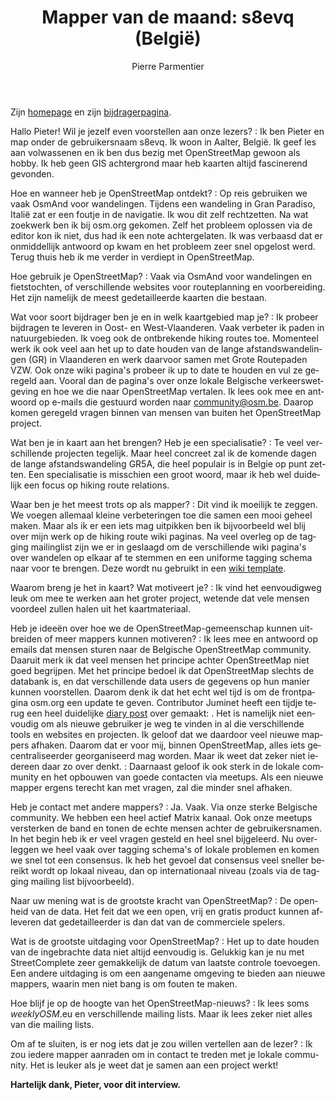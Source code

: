 ﻿---
title: "Mapper van de maand: s8evq (België)"
featured:
layout: post
category: motm
author: Pierre Parmentier
lang: nl
---

Zijn [homepage](https://www.openstreetmap.org/user/s8evq) en zijn [bijdragerpagina](https://hdyc.neis-one.org/?s8evq).

Hallo Pieter! Wil je jezelf even voorstellen aan onze lezers?
: Ik ben Pieter en map onder de gebruikersnaam s8evq. Ik woon in Aalter, België. Ik geef les aan volwassenen en ik ben dus bezig met OpenStreetMap gewoon als hobby. Ik heb geen GIS achtergrond maar heb kaarten altijd fascinerend gevonden.

Hoe en wanneer heb je OpenStreetMap ontdekt?
: Op reis gebruiken we vaak OsmAnd voor wandelingen. Tijdens een wandeling in Gran Paradiso, Italië zat er een foutje in de navigatie. Ik wou dit zelf rechtzetten. Na wat zoekwerk ben ik bij osm.org gekomen. Zelf het probleem oplossen via de editor kon ik niet, dus had ik een note achtergelaten. Ik was verbaasd dat er onmiddellijk antwoord op kwam en het probleem zeer snel opgelost werd. Terug thuis heb ik me verder in verdiept in OpenStreetMap.

Hoe gebruik je OpenStreetMap?
: Vaak via OsmAnd voor wandelingen en fietstochten, of verschillende websites voor routeplanning en voorbereiding. Het zijn namelijk de meest gedetailleerde kaarten die bestaan.

Wat voor soort bijdrager ben je en in welk kaartgebied map je?
: Ik probeer bijdragen te leveren in Oost- en West-Vlaanderen. Vaak verbeter ik paden in natuurgebieden. Ik voeg ook de ontbrekende hiking routes toe. Momenteel werk ik ook veel aan het up to date houden van de lange afstandswandelingen (GR) in Vlaanderen en werk daarvoor samen met Grote Routepaden VZW. Ook onze wiki pagina's probeer ik up to date te houden en vul ze geregeld aan. Vooral dan de pagina's over onze lokale Belgische verkeerswetgeving en hoe we die naar OpenStreetMap vertalen. Ik lees ook mee en antwoord op e-mails die gestuurd worden naar community@osm.be. Daarop komen geregeld vragen binnen van mensen van buiten het OpenStreetMap project.

Wat ben je in kaart aan het brengen? Heb je een specialisatie?
: Te veel verschillende projecten tegelijk. Maar heel concreet zal ik de komende dagen de lange afstandswandeling GR5A, die heel populair is in Belgie op punt zetten. Een specialisatie is misschien een groot woord, maar ik heb wel duidelijk een focus op hiking route relations.

Waar ben je het meest trots op als mapper?
: Dit vind ik moeilijk te zeggen. We voegen allemaal kleine verbeteringen toe die samen een mooi geheel maken. Maar als ik er een iets mag uitpikken ben ik bijvoorbeeld wel blij over mijn werk op de hiking route wiki paginas. Na veel overleg op de tagging mailinglist zijn we er in geslaagd om de verschillende wiki pagina's over wandelen op elkaar af te stemmen en een uniforme tagging schema naar voor te brengen. Deze wordt nu gebruikt in een [wiki template](https://wiki.openstreetmap.org/wiki/Hiking#Tags_of_the_relation).

Waarom breng je het in kaart? Wat motiveert je?
: Ik vind het eenvoudigweg leuk om mee te werken aan het groter project, wetende dat vele mensen voordeel zullen halen uit het kaartmateriaal.

Heb je ideeën over hoe we de OpenStreetMap-gemeenschap kunnen uitbreiden of meer mappers kunnen motiveren?
: Ik lees mee en antwoord op emails dat mensen sturen naar de Belgische OpenStreetMap community. Daaruit merk ik dat veel mensen het principe achter OpenStreetMap niet goed begrijpen. Met het principe bedoel ik dat OpenStreetMap slechts de databank is, en dat verschillende data users de gegevens op hun manier kunnen voorstellen. Daarom denk ik dat het echt wel tijd is om de frontpagina osm.org een update te geven. Contributor Juminet heeft een tijdje terug een heel duidelijke [diary post](https://www.openstreetmap.org/user/juminet/diary/391470) over gemaakt: . Het is namelijk niet eenvoudig om als nieuwe gebruiker je weg te vinden in al die verschillende tools en websites en projecten. Ik geloof dat we daardoor veel nieuwe mappers afhaken. Daarom dat er voor mij, binnen OpenStreetMap, alles iets gecentraliseerder georganiseerd mag worden. Maar ik weet dat zeker niet iedereen daar zo over denkt.
: Daarnaast geloof ik ook sterk in de lokale community en het opbouwen van goede contacten via meetups. Als een nieuwe mapper ergens terecht kan met vragen, zal die minder snel afhaken.

Heb je contact met andere mappers?
: Ja. Vaak. Via onze sterke Belgische community. We hebben een heel actief Matrix kanaal. Ook onze meetups versterken de band en tonen de echte mensen achter de gebruikersnamen. In het begin heb ik er veel vragen gesteld en heel snel bijgeleerd. Nu overleggen we heel vaak over tagging schema's of lokale problemen en komen we snel tot een consensus. Ik heb het gevoel dat consensus veel sneller bereikt wordt op lokaal niveau, dan op internationaal niveau (zoals via de tagging mailing list bijvoorbeeld).

Naar uw mening wat is de grootste kracht van OpenStreetMap?
: De openheid van de data. Het feit dat we een open, vrij en gratis product kunnen afleveren dat gedetailleerder is dan dat van de commerciele spelers.

Wat is de grootste uitdaging voor OpenStreetMap?
: Het up to date houden van de ingebrachte data niet altijd eenvoudig is. Gelukkig kan je nu met StreetComplete zeer gemakkelijk de datum van laatste controle toevoegen. Een andere uitdaging is om een aangename omgeving te bieden aan nieuwe mappers, waarin men niet bang is om fouten te maken.

Hoe blijf je op de hoogte van het OpenStreetMap-nieuws?
: Ik lees soms _weeklyOSM_.eu en verschillende mailing lists. Maar ik lees zeker niet alles van die mailing lists.

Om af te sluiten, is er nog iets dat je zou willen vertellen aan de lezer?
: Ik zou iedere mapper aanraden om in contact te treden met je lokale community. Het is leuker als je weet dat je samen aan een project werkt!

**Hartelijk dank, Pieter, voor dit interview.**
